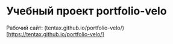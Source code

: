 # Учебный проект portfolio-velo

Рабочий сайт: (tentax.github.io/portfolio-velo/)[https://tentax.github.io/portfolio-velo/]


 
